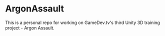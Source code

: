 # ArgonAssault
This is a personal repo for working on GameDev.tv's third Unity 3D training project - Argon Assault.

